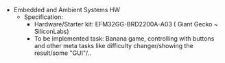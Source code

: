 - Embedded and Ambient Systems HW
  - Specification:
    - Hardware/Starter kit: EFM32GG-BRD2200A-A03 ( Giant Gecko ~ SiliconLabs)
    - To be implemented task: Banana game, controlling with buttons and other meta tasks like difficulty changer/showing the result/some "GUI"/..
